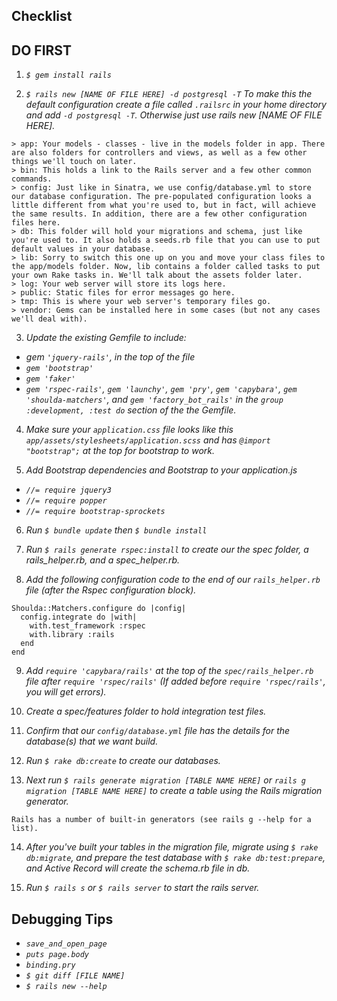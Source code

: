 ## Checklist

DO FIRST
--
1. _`$ gem install rails`_

2. _`$ rails new [NAME OF FILE HERE] -d postgresql -T` To make this the default configuration create a file called `.railsrc` in your home directory and add `-d postgresql -T`. Otherwise just use rails new [NAME OF FILE HERE]._

```
> app: Your models - classes - live in the models folder in app. There are also folders for controllers and views, as well as a few other things we'll touch on later.
> bin: This holds a link to the Rails server and a few other common commands.
> config: Just like in Sinatra, we use config/database.yml to store our database configuration. The pre-populated configuration looks a little different from what you're used to, but in fact, will achieve the same results. In addition, there are a few other configuration files here.
> db: This folder will hold your migrations and schema, just like you're used to. It also holds a seeds.rb file that you can use to put default values in your database.
> lib: Sorry to switch this one up on you and move your class files to the app/models folder. Now, lib contains a folder called tasks to put your own Rake tasks in. We'll talk about the assets folder later.
> log: Your web server will store its logs here.
> public: Static files for error messages go here.
> tmp: This is where your web server's temporary files go.
> vendor: Gems can be installed here in some cases (but not any cases we'll deal with).
```
3. _Update the existing Gemfile to include:_
* _gem `'jquery-rails'`, in the top of the file_
* _`gem 'bootstrap'`_
* _`gem 'faker'`_
* _`gem 'rspec-rails'`, `gem 'launchy'`,  `gem 'pry'`, `gem 'capybara'`, `gem 'shoulda-matchers'`, and `gem 'factory_bot_rails'` in the `group :development, :test do` section of the the Gemfile._

4. _Make sure your `application.css` file looks like this `app/assets/stylesheets/application.scss` and has `@import "bootstrap";` at the top for bootstrap to work._

5. _Add Bootstrap dependencies and Bootstrap to your application.js_
* _`//= require jquery3`_
* _`//= require popper`_
* _`//= require bootstrap-sprockets`_

6. _Run `$ bundle update` then `$ bundle install`_

7. _Run `$ rails generate rspec:install` to create our the spec folder, a rails_helper.rb, and a spec_helper.rb._

8. _Add the following configuration code to the end of our `rails_helper.rb` file (after the Rspec configuration block)._
```
Shoulda::Matchers.configure do |config|
  config.integrate do |with|
    with.test_framework :rspec
    with.library :rails
  end
end
```
9. _Add `require 'capybara/rails'` at the top of the `spec/rails_helper.rb` file after `require 'rspec/rails'` (If added before `require 'rspec/rails'`, you will get errors)._

10. _Create a spec/features folder to hold integration test files._

11. _Confirm that our `config/database.yml` file has the details for the database(s) that we want build._

12. _Run `$ rake db:create` to create our databases._

13. _Next run `$ rails generate migration [TABLE NAME HERE]` or `rails g migration [TABLE NAME HERE]` to create a table using the Rails migration generator._

```
Rails has a number of built-in generators (see rails g --help for a list).
```

14. _After you've built your tables in the migration file, migrate using `$ rake db:migrate`, and prepare the test database with `$ rake db:test:prepare`, and Active Record will create the schema.rb file in db._

15. _Run `$ rails s` or `$ rails server` to start the rails server._


## Debugging Tips
* _`save_and_open_page`_
* _`puts page.body`_
* _`binding.pry`_
* _`$ git diff [FILE NAME]`_
* _`$ rails new --help`_
